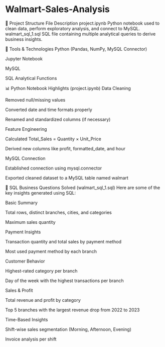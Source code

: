 # Walmart-Sales-Analysis
📁 Project Structure
File	Description
project.ipynb	Python notebook used to clean data, perform exploratory analysis, and connect to MySQL.
walmart_sql_1.sql	SQL file containing multiple analytical queries to derive business insights.

🔧 Tools & Technologies
Python (Pandas, NumPy, MySQL Connector)

Jupyter Notebook

MySQL

SQL Analytical Functions

📊 Python Notebook Highlights (project.ipynb)
Data Cleaning

Removed null/missing values

Converted date and time formats properly

Renamed and standardized columns (if necessary)

Feature Engineering

Calculated Total_Sales = Quantity × Unit_Price

Derived new columns like profit, formatted_date, and hour

MySQL Connection

Established connection using mysql.connector

Exported cleaned dataset to a MySQL table named walmart

🧠 SQL Business Questions Solved (walmart_sql_1.sql)
Here are some of the key insights generated using SQL:

Basic Summary

Total rows, distinct branches, cities, and categories

Maximum sales quantity

Payment Insights

Transaction quantity and total sales by payment method

Most used payment method by each branch

Customer Behavior

Highest-rated category per branch

Day of the week with the highest transactions per branch

Sales & Profit

Total revenue and profit by category

Top 5 branches with the largest revenue drop from 2022 to 2023

Time-Based Insights

Shift-wise sales segmentation (Morning, Afternoon, Evening)

Invoice analysis per shift

